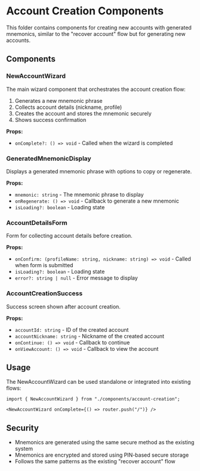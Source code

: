# Account Creation Components

This folder contains components for creating new accounts with generated mnemonics, similar to the "recover account" flow but for generating new accounts.

## Components

### NewAccountWizard
The main wizard component that orchestrates the account creation flow:
1. Generates a new mnemonic phrase
2. Collects account details (nickname, profile)
3. Creates the account and stores the mnemonic securely
4. Shows success confirmation

**Props:**
- `onComplete?: () => void` - Called when the wizard is completed

### GeneratedMnemonicDisplay
Displays a generated mnemonic phrase with options to copy or regenerate.

**Props:**
- `mnemonic: string` - The mnemonic phrase to display
- `onRegenerate: () => void` - Callback to generate a new mnemonic
- `isLoading?: boolean` - Loading state

### AccountDetailsForm
Form for collecting account details before creation.

**Props:**
- `onConfirm: (profileName: string, nickname: string) => void` - Called when form is submitted
- `isLoading?: boolean` - Loading state
- `error?: string | null` - Error message to display

### AccountCreationSuccess
Success screen shown after account creation.

**Props:**
- `accountId: string` - ID of the created account
- `accountNickname: string` - Nickname of the created account
- `onContinue: () => void` - Callback to continue
- `onViewAccount: () => void` - Callback to view the account

## Usage

The NewAccountWizard can be used standalone or integrated into existing flows:

```tsx
import { NewAccountWizard } from "./components/account-creation";

<NewAccountWizard onComplete={() => router.push("/")} />
```

## Security

- Mnemonics are generated using the same secure method as the existing system
- Mnemonics are encrypted and stored using PIN-based secure storage
- Follows the same patterns as the existing "recover account" flow
